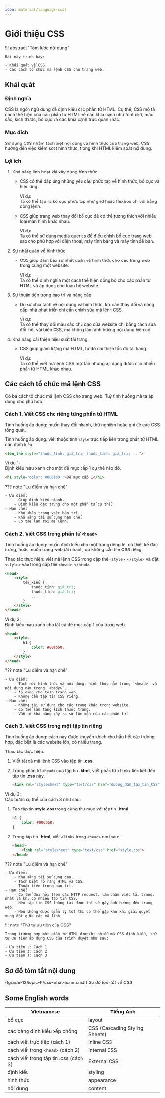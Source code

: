 ```yaml
---
icon: material/language-css3
---
```


# Giới thiệu CSS

!!! abstract "Tóm lược nội dung"

    Bài này trình bày:
    
    - Khái quát về CSS.
    - Các cách tổ chức mã lệnh CSS cho trang web.

## Khái quát

### Định nghĩa

CSS là ngôn ngữ dùng để định kiểu các phần tử HTML. Cụ thể, CSS mô tả cách thể hiện của các phần tử HTML về các khía cạnh như font chữ, màu sắc, kích thước, bố cục và các khía cạnh trực quan khác. 

### Mục đích

Sử dụng CSS nhằm tách biệt nội dung và hình thức của trang web. CSS hướng đến việc kiểm soát hình thức, trong khi HTML kiểm soát nội dung.

### Lợi ích

1. Khả năng linh hoạt khi xây dựng hình thức 

    - CSS có thể đáp ứng những yêu cầu phức tạp về hình thức, bố cục và hiệu ứng.

        Ví dụ:  
        Ta có thể tạo ra bố cục phức tạp như grid hoặc flexbox chỉ với bằng dòng lệnh.

    - CSS giúp trang web thay đổi bố cục để có thể tương thích với nhiều loại màn hình khác nhau.

        Ví dụ:  
        Ta có thể sử dụng media queries để điều chỉnh bố cục trang web sao cho phù hợp với điện thoại, máy tính bảng và máy tính để bàn.

2. Sự nhất quán về hình thức

    - CSS giúp đảm bảo sự nhất quán về hình thức cho các trang web trong cùng một website.

        Ví dụ:  
        Ta có thể định nghĩa một cách thể hiện đồng bộ cho các phần tử HTML và áp dụng cho toàn bộ website.

3. Sự thuận tiện trong bảo trì và nâng cấp

    - Do sự chia tách về nội dung và hình thức, khi cần thay đổi và nâng cấp, nhà phát triển chỉ cần chỉnh sửa mã lệnh CSS.

        Ví dụ:  
        Ta có thể thay đổi màu sắc chủ đạo của website chỉ bằng cách sửa đổi một vài biến CSS, mà không làm ảnh hưởng nội dung hiện có.

4. Khả năng cải thiện hiệu suất tải trang

    - CSS giúp giảm lượng mã HTML, từ đó cải thiện tốc độ tải trang.

        Ví dụ:  
        Ta có thể viết mã lệnh CSS một lần nhưng áp dụng được cho nhiều phần tử HTML khác nhau.

## Các cách tổ chức mã lệnh CSS

Có ba cách tổ chức mã lệnh CSS cho trang web. Tuỳ tình huống mà ta áp dụng cho phù hợp.

### Cách 1. Viết CSS cho riêng từng phần tử HTML 


Tình huống áp dụng: muốn thay đổi nhanh, thử nghiệm hoặc ghi đè các CSS tổng quát.

Tình huống áp dụng: viết thuộc tính `style` trực tiếp bên trong phần tử HTML cần định kiểu. 

```html
<tên_thẻ style="thuộc_tính: giá_trị; thuộc_tính: giá_trị; ...">
```

Ví dụ 1:  
Định kiểu màu xanh cho một đề mục cấp 1 cụ thể nào đó.

```html linenums="1"
<h1 style="color: #006bb0;">Đề mục cấp 1</h1>
```

??? note "Ưu điểm và hạn chế"

    - Ưu điểm:
        - Giúp định kiểu nhanh.
        - Định kiểu đặc trưng cho một phần tử cụ thể.
    - Hạn chế:
        - Khó khăn trong việc bảo trì.
        - Khả năng tái sử dụng hạn chế.
        - Có thể làm rối mã lệnh.


### Cách 2. Viết CSS trong phần tử `<head>`

Tình huống áp dụng: muốn định kiểu cho một trang riêng lẻ, có thiết kế đặc trưng, hoặc muốn trang web tải nhanh, do không cần file CSS riêng.

Thao tác thực hiện: viết mã lệnh CSS trong cặp thẻ `<style> </style>` và đặt `<style>` vào trong cặp thẻ `<head> </head>`. 

```html
<head>
    <style>
        tên_kiểu {
            thuộc_tính: giá_trị;
            thuộc_tính: giá_trị; 
            ...
        }
    </style>
</head>
```

Ví dụ 2:  
Định kiểu màu xanh cho tất cả đề mục cấp 1 của trang web.

```html linenums="1"
<head>
    <style>
        h1 {
            color: #006bb0;
        }
    </style>
</head>
```

??? note "Ưu điểm và hạn chế"

    - Ưu điểm:
        - Tách rời hình thức và nội dung: hình thức nằm trong `<head>` và nội dung nằm trong `<body>`.
        - Áp dụng cho toàn trang web.
        - Không cần tập tin CSS riêng.
    - Hạn chế:
        - Không tái sử dụng cho các trang khác trong website.
        - Có thể làm tăng kích thước trang.
        - Vẫn có khả năng gây ra sự lộn xộn của các phần tử.

### Cách 3. Viết CSS trong một tập tin riêng

Tình huống áp dụng: cách này được khuyến khích cho hầu hết các trường hợp, đặc biệt là các website lớn, có nhiều trang.

Thao tác thực hiện:

1. Viết tất cả mã lệnh CSS vào tập tin **.css**.
2. Trong phần tử `<head>` của tập tin **.html**, viết phần tử `<link>` liên kết đến tập tin **.css** này.

    ```html
    <link rel="stylesheet" type="text/css" href="đường_dẫn_tập_tin_CSS">
    ```

Ví dụ 3:  
Các bước cụ thể của cách 3 như sau:

1. Tạo tập tin **style.css** trong cùng thư mục với tập tin **.html**.

    ``` css title="style.css" linenums="1"
    h1 {
        color: #006bb0;
    }
    ```

2. Trong tập tin **.html**, viết `<link>` trong `<head>` như sau:

    ```html title="portfolio.html" linenums="1"
    <head>
        <link rel="stylesheet" type="text/css" href="style.css">
    </head>
    ```

??? note "Ưu điểm và hạn chế"

    - Ưu điểm:
        - Khả năng tái sử dụng cao.
        - Tách biệt rõ ràng HTML và CSS.
        - Thuận tiện trong bảo trì.
    - Hạn chế:
        - Có thể đòi hỏi thêm các HTTP request, làm chậm việc tải trang, nhất là khi có nhiều tập tin CSS.
        - Nếu tập tin CSS không tải được thì sẽ gây ảnh hưởng đến trang web.
        - Nếu không được quản lý tốt thì có thể gặp khó khi giải quyết xung đột giữa các mã lệnh.

!!! note "Thứ tự ưu tiên của CSS"

    Trong trường hợp một phần tử HTML được/bị nhiều mã CSS định kiểu, thứ tự ưu tiên áp dụng CSS của trình duyệt như sau:
    
    - Ưu tiên 1: Cách 1
    - Ưu tiên 2: Cách 2
    - Ưu tiên 3: Cách 3

## Sơ đồ tóm tắt nội dung

{!grade-12/topic-F/css-what-is.mm.md!}
*Sơ đồ tóm tắt về CSS*

## Some English words

| Vietnamese | Tiếng Anh | 
| --- | --- |
| bố cục | layout |
| các bảng định kiểu xếp chồng | CSS (Cascading Styling Sheets) |
| cách viết trực tiếp (cách 1) | Inline CSS |
| cách viết trong `<head>` (cách 2) | Internal CSS |
| cách viết trong tập tin .css (cách 3) | External CSS | 
| định kiểu | styling |
| hình thức | appearance |
| nội dung | content |